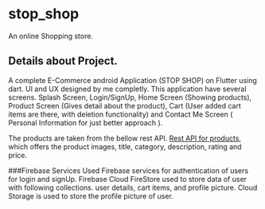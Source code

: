 # stop_shop

An online Shopping store.

## Details about Project.

A complete E-Commerce android Application (STOP SHOP) on Flutter using dart. UI and UX designed by me completly. This application have several screens. Splash Screen, Login/SignUp, Home Screen (Showing products), Product Screen (Gives detail about the product), Cart (User added cart items are there, with deletion functionality) and Contact Me Screen ( Personal Information for just better approach ). 

The products are taken from the bellow rest API.
[Rest API for products](https://fakestoreapi.com/), which offers the product images, title, category, description, rating and price.

###Firebase Services
Used Firebase services for authentication of users for login and signUp. Firebase Cloud FireStore used to store data of user with following collections. user details, cart items, and profile picture. Cloud Storage is used to store the profile picture of user. 
